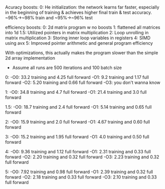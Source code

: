 Acuracy boosts:
0: He initialization: the network learns far faster, especially in the beginning of training & achieves higher final train & test accuracy. ~96%->~98% train and ~95%->~96% test 

efficiency boosts:
0: 2d matrix program w no boosts
1: flattened all matrices into 1d
1.5: Utilized pointers in matrix multiplication
2: Loop unrolling in matrix multiplication
3: Storing inner loop variables in registers
4: SIMD using avx
5: Improved pointer arithmetic and general program efficiency

With optimizations, this actually makes the program slower than the simple 2d array implementation

* Assume all runs are 500 iterations and 100 batch size

0:   -O0: 33.2 training and 4.25 full forward
     -O1: 9.2 training and 1.17 full forward
     -O2: 5.20 training and 0.66 full forward
     -O3: you don't wanna know

1:   -O0: 34.8 training and 4.7 full forward
     -O1: 21.4 training and 3.0 full forward

1.5: -O0: 18.7 training and 2.4 full forward
     -O1: 5.14 training and 0.65 full forward

2:   -O0: 15.9 training and 2.0 full forward
     -O1: 4.67 training and 0.60 full forward

3:   -O0: 15.2 training and 1.95 full forward
     -O1: 4.0 training and 0.50 full forward

4:   -O0: 9.36 training and 1.12 full forward
     -O1: 2.31 training and 0.33 full forward
     -O2: 2.20 training and 0.32 full forward
     -O3: 2.23 training and 0.32 full forward

5:   -O0: 7.92 training and 0.98 full forward
     -O1: 2.39 training and 0.32 full forward
     -O2: 2.18 training and 0.33 full forward
     -O3: 2.10 training and 0.33 full forward

